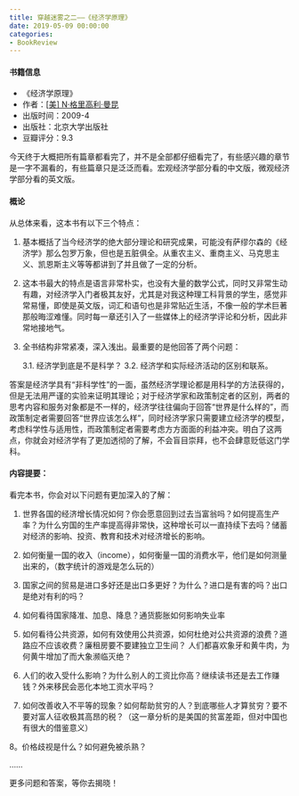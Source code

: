 ```yaml
---
title: 穿越迷雾之二——《经济学原理》
date: 2019-05-09 00:00:00
categories:
- BookReview
---
```


#### 书籍信息
- 《经济学原理》
- 作者：[[美\] N·格里高利·曼昆](https://book.douban.com/author/4585819/)
- 出版时间：2009-4
- 出版社：北京大学出版社
- 豆瓣评分：9.3




今天终于大概把所有篇章都看完了，并不是全部都仔细看完了，有些感兴趣的章节是一字不漏看的，有些篇章只是泛泛而看。宏观经济学部分看的中文版，微观经济学部分看的英文版。

#### 概论
从总体来看，这本书有以下三个特点：

1.  基本概括了当今经济学的绝大部分理论和研究成果，可能没有萨缪尔森的《经济学》那么包罗万象，但也是五脏俱全。从重农主义、重商主义、马克思主义、凯恩斯主义等等都讲到了并且做了一定的分析。
2.  这本书最大的特点是语言非常朴实，也没有大量的数学公式，同时又非常生动有趣，对经济学入门者极其友好，尤其是对我这种理工科背景的学生，感觉非常易懂，即使是英文版，词汇和语句也是非常贴近生活，不像一般的学术巨著那般晦涩难懂。同时每一章还引入了一些媒体上的经济学评论和分析，因此非常地接地气。
3. 全书结构非常紧凑，深入浅出。最重要的是他回答了两个问题：

	3.1. 经济学到底是不是科学？
	3.2. 经济学和实际经济活动的区别和联系。

答案是经济学具有“非科学性”的一面，虽然经济学理论都是用科学的方法获得的，但是无法用严谨的实验来证明其理论；对于经济学家和政策制定者的区别，两者的思考内容和服务对象都是不一样的，经济学往往偏向于回答“世界是什么样的”，而政策制定者需要回答“世界应该怎么样”，同时经济学家只需要建立经济学的模型，考虑科学性与适用性，而政策制定者需要考虑方方面面的利益冲突。明白了这两点，你就会对经济学有了更加透彻的了解，不会盲目崇拜，也不会肆意贬低这门学科。

#### 内容提要：
看完本书，你会对以下问题有更加深入的了解：

1.  世界各国的经济增长情况如何？你会愿意回到过去当富翁吗？如何提高生产率？为什么穷国的生产率提高得非常快，这种增长可以一直持续下去吗？储蓄对经济的影响、投资、教育和技术对经济增长的影响。

2. 如何衡量一国的收入（income），如何衡量一国的消费水平，他们是如何测量出来的，（数字统计的游戏是怎么玩的）

3. 国家之间的贸易是进口多好还是出口多更好？为什么？进口是有害的吗？出口是绝对有利的吗？

4. 如何看待国家降准、加息、降息？通货膨胀如何影响失业率

5.  如何看待公共资源，如何有效使用公共资源，如何杜绝对公共资源的浪费？道路应不应该收费？廉租房要不要建独立卫生间？ 人们都喜欢象牙和黄牛肉，为何黄牛增加了而大象濒临灭绝？ 

6.  人们的收入受什么影响？为什么别人的工资比你高？继续读书还是去工作赚钱？外来移民会恶化本地工资水平吗？

7.  如何改善收入不平等的现象？如何帮助贫穷的人？到底哪些人才算贫穷？要不要对富人征收极其高昂的税？（这一章分析的是美国的贫富差距，但对中国也有很大的借鉴意义）

8。价格歧视是什么？如何避免被杀熟？

……

更多问题和答案，等你去揭晓！
